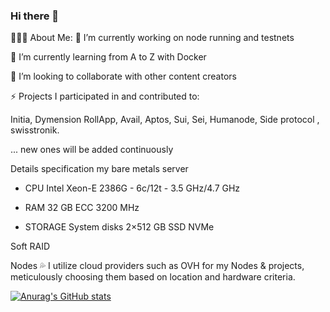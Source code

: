 ### Hi there 👋


👨🏻‍💻 About Me:
🔭 I’m currently working on node running and testnets

🌱 I’m currently learning from A to Z with Docker

👯 I’m looking to collaborate with other content creators

⚡ Projects I participated in and contributed to:

Initia, Dymension RollApp, Avail, Aptos, Sui, Sei, Humanode, Side protocol , swisstronik.

... new ones will be added continuously

Details specification my bare metals server
- CPU
Intel Xeon-E 2386G - 6c/12t - 3.5 GHz/4.7 GHz

- RAM
32 GB ECC 3200 MHz

- STORAGE System disks
2×512 GB SSD NVMe

Soft RAID


Nodes 💦
I utilize cloud providers such as OVH for my Nodes & projects, meticulously choosing them based on location and hardware criteria.

[![Anurag's GitHub stats](https://github-readme-stats.vercel.app/api?username=elanarcy)](https://github.com/elanarcy/github-readme-stats)
